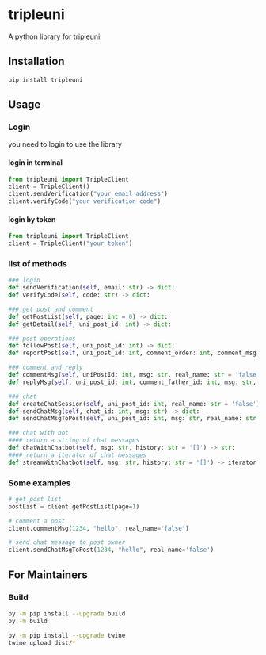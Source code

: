 # tripleuni
A python library for tripleuni.
## Installation
```bash
pip install tripleuni
```

## Usage
### Login
you need to login to use the library
#### login in terminal
```python
from tripleuni import TripleClient
client = TripleClient()
client.sendVerification("your email address")
client.verifyCode("your verification code")
```
#### login by token
```python
from tripleuni import TripleClient
client = TripleClient("your token")
```

### list of methods
```python
### login
def sendVerification(self, email: str) -> dict:
def verifyCode(self, code: str) -> dict:

### get post and comment
def getPostList(self, page: int = 0) -> dict:
def getDetail(self, uni_post_id: int) -> dict:

### post operations
def followPost(self, uni_post_id: int) -> dict:
def reportPost(self, uni_post_id: int, comment_order: int, comment_msg: str, report_msg: str) -> dict:

### comment and reply
def commentMsg(self, uniPostId: int, msg: str, real_name: str = 'false') -> dict:
def replyMsg(self, uni_post_id: int, comment_father_id: int, msg: str, real_name: str = 'false') -> dict:

### chat
def createChatSession(self, uni_post_id: int, real_name: str = 'false') -> dict:
def sendChatMsg(self, chat_id: int, msg: str) -> dict:
def sendChatMsgToPost(self, uni_post_id: int, msg: str, real_name: str = 'false') -> dict:

### chat with bot
#### return a string of chat messages
def chatWithChatbot(self, msg: str, history: str = '[]') -> str:
#### return a iterator of chat messages
def streamWithChatbot(self, msg: str, history: str = '[]') -> iterator:
```

### Some examples
```python
# get post list
postList = client.getPostList(page=1)

# comment a post
client.commentMsg(1234, "hello", real_name='false')

# send chat message to post owner
client.sendChatMsgToPost(1234, "hello", real_name='false')

```

## For Maintainers

### Build
```bash
py -m pip install --upgrade build
py -m build
```

```bash
py -m pip install --upgrade twine
twine upload dist/*
```

